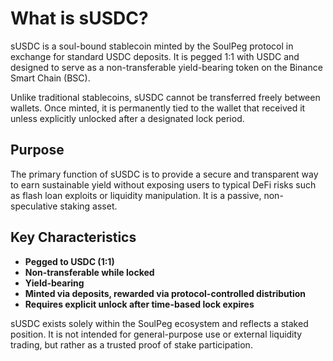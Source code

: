 


# What is sUSDC?

sUSDC is a soul-bound stablecoin minted by the SoulPeg protocol in exchange for standard USDC deposits. It is pegged 1:1 with USDC and designed to serve as a non-transferable yield-bearing token on the Binance Smart Chain (BSC).

Unlike traditional stablecoins, sUSDC cannot be transferred freely between wallets. Once minted, it is permanently tied to the wallet that received it unless explicitly unlocked after a designated lock period.

## Purpose

The primary function of sUSDC is to provide a secure and transparent way to earn sustainable yield without exposing users to typical DeFi risks such as flash loan exploits or liquidity manipulation. It is a passive, non-speculative staking asset.

## Key Characteristics

- **Pegged to USDC (1:1)**
- **Non-transferable while locked**
- **Yield-bearing**
- **Minted via deposits, rewarded via protocol-controlled distribution**
- **Requires explicit unlock after time-based lock expires**

sUSDC exists solely within the SoulPeg ecosystem and reflects a staked position. It is not intended for general-purpose use or external liquidity trading, but rather as a trusted proof of stake participation.
